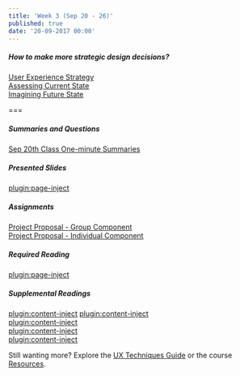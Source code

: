 ```yaml
---
title: 'Week 3 (Sep 20 - 26)'
published: true
date: '20-09-2017 00:00'
---
```


##### How to make more strategic design decisions?  
[User Experience Strategy](https://www.swipe.to/9967fp?p=2rXR1F3mH)  
[Assessing Current State](https://www.swipe.to/9967fp?p=bhT4QfB2J)  
[Imagining Future State](https://www.swipe.to/9967fp?p=1Mb9rDTJS)

===

##### Summaries and Questions  
[Sep 20th Class One-minute Summaries](https://canvas.sfu.ca/courses/36662/assignments/267536)

##### Presented Slides  
[plugin:page-inject](/slide-decks/week-03)

##### Assignments
[Project Proposal - Group Component](https://canvas.sfu.ca/courses/36662/assignments/240534)  
[Project Proposal - Individual Component](https://canvas.sfu.ca/courses/36662/assignments/240533)  

##### Required Reading  
[plugin:page-inject](/required-readings/week-03)

##### Supplemental Readings  
[plugin:content-inject](/ux-techniques-guide/how-to-make-more-strategic-design-decisions/journey-mapping)
[plugin:content-inject](/ux-techniques-guide/what-is-usability-and-user-experience-design/problem-statements)  
[plugin:content-inject](/ux-techniques-guide/how-to-make-more-strategic-design-decisions/design-principles-product)  
[plugin:content-inject](/ux-techniques-guide/how-to-make-more-strategic-design-decisions/value-proposition)  
[plugin:content-inject](/ux-techniques-guide/how-to-make-more-strategic-design-decisions/user-experience-strategy)  

Still wanting more? Explore the [UX Techniques Guide](../../ux-techniques-guide) or the course [Resources](../../resources).

